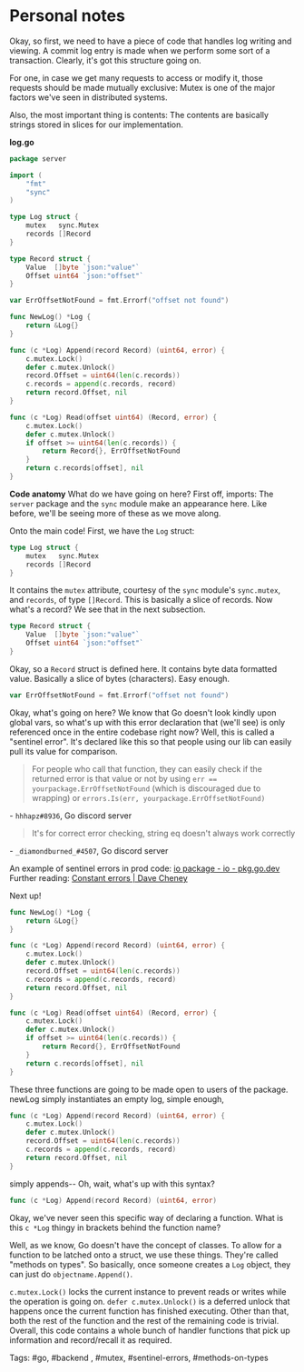 # Personal notes

Okay, so first, we need to have a piece of code that handles log writing and viewing. A commit log entry is made when we perform some sort of a transaction. Clearly, it's got this structure going on. 

For one, in case we get many requests to access or modify it, those requests should be made mutually exclusive: Mutex is one of the major factors we've seen in distributed systems.

Also, the most important thing is contents: The contents are basically strings stored in slices for our implementation.

**log.go**
```go
package server

import (
	"fmt"
	"sync"
)

type Log struct {
	mutex   sync.Mutex
	records []Record
}

type Record struct {
	Value  []byte `json:"value"`
	Offset uint64 `json:"offset"`
}

var ErrOffsetNotFound = fmt.Errorf("offset not found")

func NewLog() *Log {
	return &Log{}
}

func (c *Log) Append(record Record) (uint64, error) {
	c.mutex.Lock()
	defer c.mutex.Unlock()
	record.Offset = uint64(len(c.records))
	c.records = append(c.records, record)
	return record.Offset, nil
}

func (c *Log) Read(offset uint64) (Record, error) {
	c.mutex.Lock()
	defer c.mutex.Unlock()
	if offset >= uint64(len(c.records)) {
		return Record{}, ErrOffsetNotFound
	}
	return c.records[offset], nil
}
```

**Code anatomy**
What do we have going on here? First off, imports: The `server` package and the `sync` module make an appearance here. Like before, we'll be seeing more of these as we move along.

Onto the main code! First, we have the `Log` struct:
```go
type Log struct {
	mutex   sync.Mutex
	records []Record
}
```
It contains the `mutex` attribute, courtesy of the `sync` module's `sync.mutex`, and `records`, of type `[]Record`. This is basically a slice of records. Now what's a record? We see that in the next subsection.

```go
type Record struct {
	Value  []byte `json:"value"`
	Offset uint64 `json:"offset"`
}
```
Okay, so a `Record` struct is defined here. It contains byte data formatted value. Basically a slice of bytes (characters). Easy enough.

```go
var ErrOffsetNotFound = fmt.Errorf("offset not found")
```
Okay, what's going on here? We know that Go doesn't look kindly upon global vars, so what's up with this error declaration that (we'll see) is only referenced once in the entire codebase right now?
Well, this is called a "sentinel error". It's declared like this so that people using our lib can easily pull its value for comparison.

> For people who call that function, they can easily check if the returned error is that value or not by using `err == yourpackage.ErrOffsetNotFound` (which is discouraged due to wrapping) or `errors.Is(err, yourpackage.ErrOffsetNotFound)`

\- `hhhapz#8936`, Go discord server
> It's for correct error checking, string eq doesn't always work correctly

\- `_diamondburned_#4507`, Go discord server

An example of sentinel errors in prod code: [io package - io - pkg.go.dev](https://pkg.go.dev/io@go1.17.5#pkg-variables)
Further reading: [Constant errors | Dave Cheney](https://dave.cheney.net/2016/04/07/constant-errors)

Next up! 

```go
func NewLog() *Log {
	return &Log{}
}

func (c *Log) Append(record Record) (uint64, error) {
	c.mutex.Lock()
	defer c.mutex.Unlock()
	record.Offset = uint64(len(c.records))
	c.records = append(c.records, record)
	return record.Offset, nil
}

func (c *Log) Read(offset uint64) (Record, error) {
	c.mutex.Lock()
	defer c.mutex.Unlock()
	if offset >= uint64(len(c.records)) {
		return Record{}, ErrOffsetNotFound
	}
	return c.records[offset], nil
}
```

These three functions are going to be made open to users of the package. newLog simply instantiates an empty log, simple enough, 
```go
func (c *Log) Append(record Record) (uint64, error) {
	c.mutex.Lock()
	defer c.mutex.Unlock()
	record.Offset = uint64(len(c.records))
	c.records = append(c.records, record)
	return record.Offset, nil
}
```
simply appends-- Oh, wait, what's up with this syntax?
```go
func (c *Log) Append(record Record) (uint64, error)
```
Okay, we've never seen this specific way of declaring a function. What is this `c *Log` thingy in brackets behind the function name?

Well, as we know, Go doesn't have the concept of classes. To allow for a function to be latched onto a struct, we use these things. They're called "methods on types". So basically, once someone creates a `Log` object, they can just do `objectname.Append()`.

`c.mutex.Lock()` locks the current instance to prevent reads or writes while the operation is going on. `defer c.mutex.Unlock()` is a deferred unlock that happens once the current function has finished executing. Other than that, both the rest of the function and the rest of the remaining code is trivial. Overall, this code contains a whole bunch of handler functions that pick up information and record/recall it as required.

Tags: #go, #backend , #mutex, #sentinel-errors, #methods-on-types